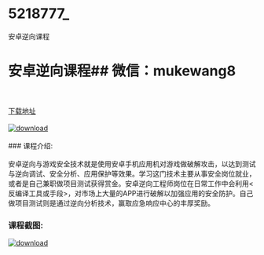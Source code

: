 # 5218777_
安卓逆向课程
# 安卓逆向课程## 微信：mukewang8
<br/></br>[下载地址](http://www.36tz.cn/article/5218777 "下载地址")
<br/></br>[![download](http://36tz.cn/muke_img/2021_03_1-9-300x167.png "下载地址")](http://www.36tz.cn/article/5218777 "下载地址")
<br/></br>### 课程介绍:<br/></br>安卓逆向与游戏安全技术就是使用安卓手机应用机对游戏做破解攻击，以达到测试与逆向调试、安全分析、应用保护等效果。学习这门技术主要从事安全岗位就业，或者是自己兼职做项目测试获得赏金。安卓逆向工程师岗位在日常工作中会利用<反编译工具或手段>，对市场上大量的APP进行破解以加强应用的安全防护。自己做项目测试则是通过逆向分析技术，赢取应急响应中心的丰厚奖励。

### 课程截图:
[![download](http://36tz.cn/muke_img/2021_03_2-9.png "下载地址")](http://www.36tz.cn/article/5218777 "下载地址")
